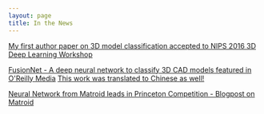 ```yaml
---
layout: page
title: In the News
---
```


[My first author paper on 3D model classification accepted to NIPS 2016 3D Deep Learning Workshop](https://arxiv.org/abs/1607.05695)

[FusionNet - A deep neural network to classify 3D CAD models featured in O'Reilly Media](https://www.oreilly.com/ideas/from-image-recognition-to-object-recognition)
[This work was translated to Chinese as well!](https://www.oreilly.com.cn/ideas/?p=555)

[Neural Network from Matroid leads in Princeton Competition - Blogpost on Matroid](https://www.matroid.com/blog/post/neural-network-from-matroid-leads-in-princeton-competition)

